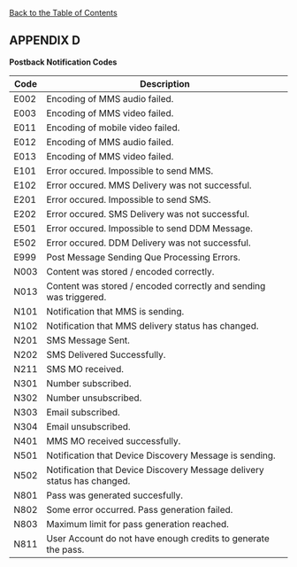 [Back to the Table of Contents](/1.3/README.md)

## APPENDIX D

__Postback Notification Codes__

| Code | Description |
| -------- | ----------- |
| E002 | Encoding of MMS audio failed. |
| E003 | Encoding of MMS video failed. |
| E011 | Encoding of mobile video failed. |
| E012 | Encoding of MMS audio failed. |
| E013 | Encoding of MMS video failed. |
| E101 | Error occured. Impossible to send MMS. |
| E102 | Error occured. MMS Delivery was not successful. |
| E201 | Error occured. Impossible to send SMS. |
| E202 | Error occured. SMS Delivery was not successful. |
| E501 | Error occured. Impossible to send DDM Message. |
| E502 | Error occured. DDM Delivery was not successful. |
| E999 | Post Message Sending Que Processing Errors. |
| N003 | Content was stored / encoded correctly. |
| N013 | Content was stored / encoded correctly and sending was triggered. |
| N101 | Notification that MMS is sending. |
| N102 | Notification that MMS delivery status has changed. |
| N201 | SMS Message Sent. |
| N202 | SMS Delivered Successfully. |
| N211 | SMS MO received. |
| N301 | Number subscribed. |
| N302 | Number unsubscribed. |
| N303 | Email subscribed. |
| N304 | Email unsubscribed. |
| N401 | MMS MO received successfully. |
| N501 | Notification that Device Discovery Message is sending. |
| N502 | Notification that Device Discovery Message delivery status has changed. |
| N801 | Pass was generated succesfully. |
| N802 | Some error occurred. Pass generation failed. |
| N803 | Maximum limit for pass generation reached. |
| N811 | User Account do not have enough credits to generate the pass. |

